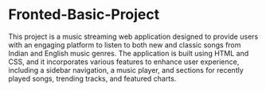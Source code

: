 # Fronted-Basic-Project
This project is a music streaming web application designed to provide users with an engaging platform to listen to both new and classic songs from Indian and English music genres. The application is built using HTML and CSS, and it incorporates various features to enhance user experience, including a sidebar navigation, a music player, and sections for recently played songs, trending tracks, and featured charts.
